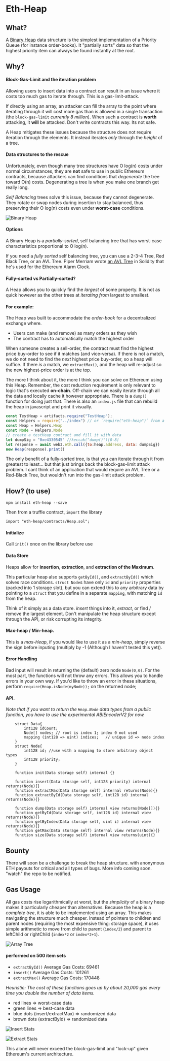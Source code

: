 # Eth-Heap
## What?
A [Binary Heap](https://en.wikipedia.org/wiki/Binary_heap) data structure is the simplest implementation of a Priority Queue (for instance order-books). It "partially sorts" data so that the highest priority item can always be found instantly at the root.

## Why?
#### Block-Gas-Limit and the iteration problem
Allowing users to insert data into a contract can result in an issue where it costs too much gas to iterate through. This is a gas-limit-attack.

If directly using an array, an attacker can fill the array to the point where iterating through it will cost more gas than is allowed in a single transaction (the `block-gas-limit` *currently 8 million*). When such a contract is **worth** attacking, it **will** be attacked. Don't write contracts this way. Its not safe.

A Heap mitigates these issues because the structure does not require iteration through the elements. It instead iterates *only* through the *height* of a tree.

#### Data structures to the rescue
Unfortunately, even though many tree structures have O log(n) costs under normal circumstances, they are **not** safe to use in public Ethereum contracts, because attackers can find conditions that *degenerate* the tree toward O(n) costs. Degenerating a tree is when you make one branch get really long.

*Self Balancing* trees solve this issue, because they cannot degenerate. They rotate or swap nodes during insertion to stay balanced, thus preserving their O log(n) costs even under **worst-case** conditions.

![Binary Heap](https://raw.githubusercontent.com/zmitton/eth-heap/master/img/binaryHeap.png)

#### Options
A Binary Heap is a *partially-sorted*, self balancing tree that has worst-case characteristics proportional to O log(n).

If you need a *fully sorted* self balancing tree, you can use a 2-3-4 Tree, Red Black Tree, or an AVL Tree. Piper Merriam wrote [an AVL Tree](https://github.com/pipermerriam/ethereum-grove) in Solidity that he's used for the Ethereum Alarm Clock.

#### Fully-sorted vs Partially-sorted?
A Heap allows you to quickly find the *largest* of some property. It is not as quick however as the other trees at *iterating from* largest to smallest.

#### For example: 
The Heap was built to accommodate the *order-book* for a decentralized exchange where. 
- Users can make (and remove) as many orders as they wish
- The contract has to automatically match the highest order

When someone creates a sell-order, the contract must find the highest price buy-order to see if it matches (and vice-versa). If there is not a match, we do not need to find the *next* highest price buy-order, so a heap will suffice. If there *is* a match, we `extractMax()`, and the heap will re-adjust so the new highest-price order is at the top.

The more I think about it, the more I think you can solve on Ethereum using this Heap. Remember, the cost reduction requirement is only relevant to logic that's executed **on-chain**. Off-chain we can easily iterate through all the data and locally cache it however appropriate. There is a `dump()` function for doing just that. There is also an `index.js` file that can rebuild the heap in javascript and print it visually.
```javascript
const TestHeap = artifacts.require("TestHeap");
const Helpers = require("../index") // or `require("eth-heap")` from a project using npm
const Heap = Helpers.Heap
const Node = Helpers.Node
// create a testHeap contract and fill it with data
let dumpSig = "0xe4330545" //keccak("dump()")[0-8]
let response = await web3.eth.call({to:heap.address, data: dumpSig})
new Heap(response).print()
```
The only benefit of a fully-sorted tree, is that you can iterate through it from greatest to least... but that just brings back the block-gas-limit attack problem. I cant think of an application that would require an AVL Tree or a Red-Black Tree, but wouldn't run into the gas-limit attack problem.

## How? (to use)
```
npm install eth-heap --save
```
Then from a truffle contract, `import` the library
```solidity
import "eth-heap/contracts/Heap.sol";

```
#### Initialize 
Call `init()` once on the library before use

#### Data Store
Heaps allow for **insertion**, **extraction**, and **extraction of the Maximum**.

This particular heap also supports `getById()`, and `extractById()` which solves race conditions. `struct Node`s have only `id` and `priority` properties (packed into 1 storage slot), but you can extend this to any arbitrary data by pointing to a `struct` that you define in a separate `mapping`, with matching `id` from the heap.

Think of it simply as a data store. *insert* things into it, *extract*, or find / remove the largest element. Don't manipulate the heap structure except through the API, or risk corrupting its integrity.

#### Max-heap / Min-heap. 
This is a *max-Heap*, if you would like to use it as a *min-heap*, simply reverse the sign before inputing (multiply by -1 (Although I haven't tested this yet)).

#### Error Handling
Bad input will result in returning the (default) zero node `Node(0,0)`. For the most part, the functions will not throw any errors. This allows you to handle errors in your own way. If you'd like to throw an error in these situations, perform `require(Heap.isNode(myNode));` on the returned node;

#### API. 
*Note that if you want to return the `Heap.Node` data types from a public function, you have to use the experimental ABIEncoderV2 for now.*

```solidity
    struct Data{
        int128 idCount;
        Node[] nodes; // root is index 1; index 0 not used
        mapping (int128 => uint) indices;   // unique id => node index
    }
    struct Node{
        int128 id; //use with a mapping to store arbitrary object types
        int128 priority;
    }

    function init(Data storage self) internal {}

    function insert(Data storage self, int128 priority) internal returns(Node){}
    function extractMax(Data storage self) internal returns(Node){}
    function extractById(Data storage self, int128 id) internal returns(Node){}

    function dump(Data storage self) internal view returns(Node[]){}
    function getById(Data storage self, int128 id) internal view returns(Node){}
    function getByIndex(Data storage self, uint i) internal view returns(Node){}
    function getMax(Data storage self) internal view returns(Node){}
    function size(Data storage self) internal view returns(uint){}
```

## Bounty
There will soon be a challenge to break the heap structure. with anonymous ETH payouts for critical and all types of bugs. More info coming soon. "watch" the repo to be notified.

## Gas Usage 
All gas costs rise logarithmically at worst, but the *simplicity* of a binary heap makes it particularly cheaper than alternatives. Because the heap is a *complete tree*, it is able to be implemented using an array. This makes navigating the structure much cheaper. Instead of pointers to children and parent nodes (requiring the most expensive thing: storage space), it uses simple arithmetic to move from child to parent (`index/2`) and parent to leftChild or rightChild (`index*2` or `index*2+1`).

![Array Tree](https://raw.githubusercontent.com/zmitton/eth-heap/master/img/arrayTree.png)

#### performed on 500 item sets
- `extractById()` Average Gas Costs:   69461
- `insert()` Average Gas Costs:       101261
- `extractMax()` Average Gas Costs:   170448


*Heuristic: The cost of these functions goes up by about 20,000 gas every time you double the number of data items.*

- red lines => worst-case data
- green lines => best-case data
- blue dots (insert/extractMax) => randomized data
- brown dots (extractById) => randomized data

![Insert Stats](https://raw.githubusercontent.com/zmitton/eth-heap/master/img/insertStats.png)

![Extract Stats](https://raw.githubusercontent.com/zmitton/eth-heap/master/img/extractStats.png)

This alone will never exceed the block-gas-limit and "lock-up" given Ethereum's current architecture.


